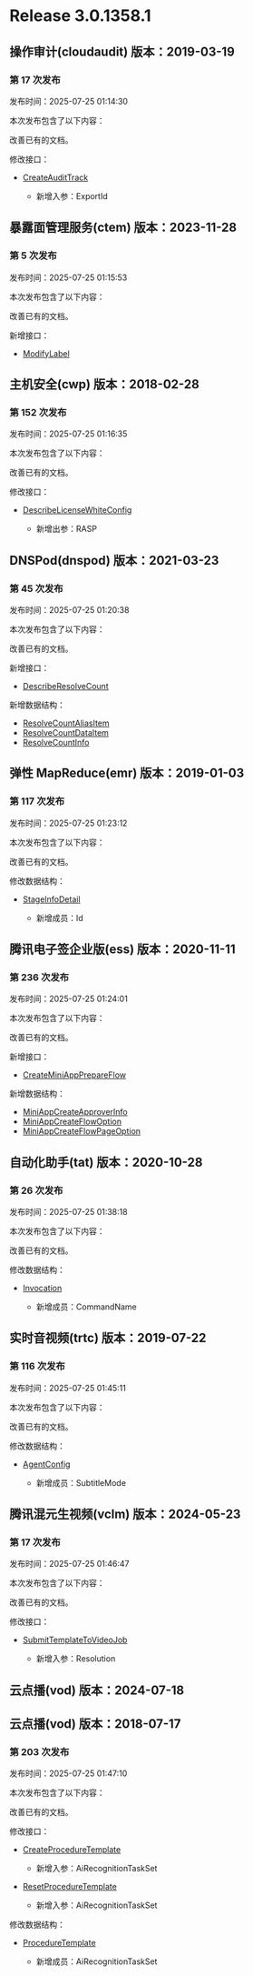# Release 3.0.1358.1

## 操作审计(cloudaudit) 版本：2019-03-19

### 第 17 次发布

发布时间：2025-07-25 01:14:30

本次发布包含了以下内容：

改善已有的文档。

修改接口：

* [CreateAuditTrack](https://cloud.tencent.com/document/api/629/70383)

	* 新增入参：ExportId




## 暴露面管理服务(ctem) 版本：2023-11-28

### 第 5 次发布

发布时间：2025-07-25 01:15:53

本次发布包含了以下内容：

改善已有的文档。

新增接口：

* [ModifyLabel](https://cloud.tencent.com/document/api/1755/121748)



## 主机安全(cwp) 版本：2018-02-28

### 第 152 次发布

发布时间：2025-07-25 01:16:35

本次发布包含了以下内容：

改善已有的文档。

修改接口：

* [DescribeLicenseWhiteConfig](https://cloud.tencent.com/document/api/296/99627)

	* 新增出参：RASP




## DNSPod(dnspod) 版本：2021-03-23

### 第 45 次发布

发布时间：2025-07-25 01:20:38

本次发布包含了以下内容：

改善已有的文档。

新增接口：

* [DescribeResolveCount](https://cloud.tencent.com/document/api/1427/121749)

新增数据结构：

* [ResolveCountAliasItem](https://cloud.tencent.com/document/api/1427/56185#ResolveCountAliasItem)
* [ResolveCountDataItem](https://cloud.tencent.com/document/api/1427/56185#ResolveCountDataItem)
* [ResolveCountInfo](https://cloud.tencent.com/document/api/1427/56185#ResolveCountInfo)



## 弹性 MapReduce(emr) 版本：2019-01-03

### 第 117 次发布

发布时间：2025-07-25 01:23:12

本次发布包含了以下内容：

改善已有的文档。

修改数据结构：

* [StageInfoDetail](https://cloud.tencent.com/document/api/589/33981#StageInfoDetail)

	* 新增成员：Id




## 腾讯电子签企业版(ess) 版本：2020-11-11

### 第 236 次发布

发布时间：2025-07-25 01:24:01

本次发布包含了以下内容：

改善已有的文档。

新增接口：

* [CreateMiniAppPrepareFlow](https://cloud.tencent.com/document/api/1323/121750)

新增数据结构：

* [MiniAppCreateApproverInfo](https://cloud.tencent.com/document/api/1323/70369#MiniAppCreateApproverInfo)
* [MiniAppCreateFlowOption](https://cloud.tencent.com/document/api/1323/70369#MiniAppCreateFlowOption)
* [MiniAppCreateFlowPageOption](https://cloud.tencent.com/document/api/1323/70369#MiniAppCreateFlowPageOption)



## 自动化助手(tat) 版本：2020-10-28

### 第 26 次发布

发布时间：2025-07-25 01:38:18

本次发布包含了以下内容：

改善已有的文档。

修改数据结构：

* [Invocation](https://cloud.tencent.com/document/api/1340/52687#Invocation)

	* 新增成员：CommandName




## 实时音视频(trtc) 版本：2019-07-22

### 第 116 次发布

发布时间：2025-07-25 01:45:11

本次发布包含了以下内容：

改善已有的文档。

修改数据结构：

* [AgentConfig](https://cloud.tencent.com/document/api/647/44055#AgentConfig)

	* 新增成员：SubtitleMode




## 腾讯混元生视频(vclm) 版本：2024-05-23

### 第 17 次发布

发布时间：2025-07-25 01:46:47

本次发布包含了以下内容：

改善已有的文档。

修改接口：

* [SubmitTemplateToVideoJob](https://cloud.tencent.com/document/api/1616/119001)

	* 新增入参：Resolution




## 云点播(vod) 版本：2024-07-18



## 云点播(vod) 版本：2018-07-17

### 第 203 次发布

发布时间：2025-07-25 01:47:10

本次发布包含了以下内容：

改善已有的文档。

修改接口：

* [CreateProcedureTemplate](https://cloud.tencent.com/document/api/266/33897)

	* 新增入参：AiRecognitionTaskSet

* [ResetProcedureTemplate](https://cloud.tencent.com/document/api/266/33894)

	* 新增入参：AiRecognitionTaskSet


修改数据结构：

* [ProcedureTemplate](https://cloud.tencent.com/document/api/266/31773#ProcedureTemplate)

	* 新增成员：AiRecognitionTaskSet




